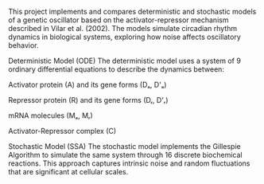 This project implements and compares deterministic and stochastic models of a genetic oscillator based on the activator-repressor mechanism described in Vilar et al. (2002). The models simulate circadian rhythm dynamics in biological systems, exploring how noise affects oscillatory behavior.

Deterministic Model (ODE)
The deterministic model uses a system of 9 ordinary differential equations to describe the dynamics between:

Activator protein (A) and its gene forms (Dₐ, D'ₐ)

Repressor protein (R) and its gene forms (Dᵣ, D'ᵣ)

mRNA molecules (Mₐ, Mᵣ)

Activator-Repressor complex (C)

Stochastic Model (SSA)
The stochastic model implements the Gillespie Algorithm to simulate the same system through 16 discrete biochemical reactions. This approach captures intrinsic noise and random fluctuations that are significant at cellular scales.
